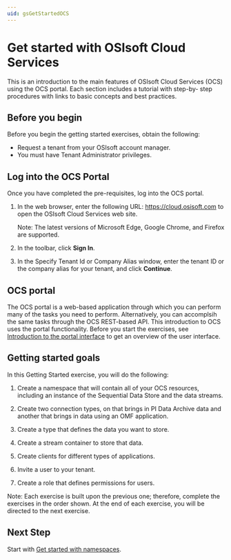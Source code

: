 ```yaml
---
uid: gsGetStartedOCS
---
```


# Get started with OSIsoft Cloud Services 

This is an introduction to the main features of OSIsoft Cloud Services (OCS) using the OCS portal. Each section includes a tutorial with step-by- step procedures with links to basic concepts and best practices.

## Before you begin

Before you begin the getting started exercises, obtain the following:

- Request a tenant from your OSIsoft account manager. 
- You must have Tenant Administrator privileges. 
## Log into the OCS Portal

Once you have completed the pre-requisites, log into the OCS portal. 

1. In the web browser, enter the following URL: https://cloud.osisoft.com to open the OSIsoft Cloud Services web site. 

    Note: The latest versions of Microsoft Edge, Google Chrome, and Firefox are supported.

3. In the toolbar, click **Sign In**.

4. In the Specify Tenant Id or Company Alias window, enter the tenant ID or the company alias for your tenant, and click **Continue**. 

   <!-- I'm guessing there are additional next steps that depend on the Identity Provider they are using? --> 

## OCS portal

The OCS portal is a web-based application through which you can perform many of the tasks you need to perform. Alternatively, you can accomplsih the same tasks through the OCS REST-based API. This introduction to OCS uses the portal functionality. Before you start the exercises, see [Introduction to the portal interface](xref:introPortalInterface) to get an overview of the user interface.
## Getting started goals

In this Getting Started exercise, you will do the following:

1. Create a namespace that will contain all of your OCS resources, including an instance of the Sequential Data Store and the data streams.

2. Create two connection types, on that brings in PI Data Archive data and another that brings in data using an OMF application.

3. Create a type that defines the data you want to store.

3. Create a stream container to store that data.

4. Create clients for different types of applications.

1. Invite a user to your tenant.

7. Create a role that defines permissions for users.

Note: Each exercise is built upon the previous one; therefore, complete the exercises in the order shown. At the end of each exercise, you will be directed to the next exercise.  

## Next Step

Start with [Get started with namespaces](xref:gsNamespaces).